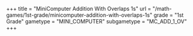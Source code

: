 +++
title = "MiniComputer Addition With Overlaps 1s"
url = "/math-games/1st-grade/minicomputer-addition-with-overlaps-1s"
grade = "1st Grade"
gametype = "MINI_COMPUTER"
subgametype = "MC_ADD_1_OV"
+++